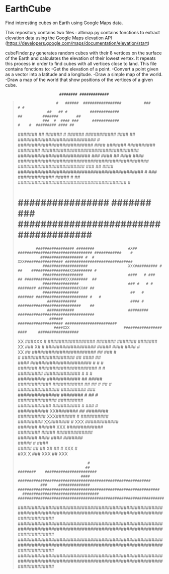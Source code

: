 # EarthCube
Find interesting cubes on Earth using Google Maps data.

This repository contains two files :
altimap.py contains fonctions to extract elevation data using the Google Maps elevation API (https://developers.google.com/maps/documentation/elevation/start)

cubeFinder.py generates random cubes with their 8 vertices on the surface of the Earth and calculates the elevation of their lowest vertex. It repeats this process in order to find cubes with all vertices close to land. This file contains fonctions to:
-Get the elevation of a point.
-Convert a point given as a vector into a latitude and a longitude.
-Draw a simple map of the world.
-Draw a map of the world that show positions of the vertices of a given cube.

                            ######## #############                                                                   
>                      #   ######  #################          ###                         # #                         
>                  ##   ## #          #############                           ##         #######        ##            
>                ###  #  #### ###      ############                         #    #  ######### #### ##                 
>   #######   ##   ###### #   ######    ###########             ####            ## ############################    #  
>   ###########################   ####  #######                ########## ######## ###################################
>    ##########################   ###    ####      ##        #### #### ###############################################
>  ########################     ###       ##                #### ############################################# # ###  
>             #############     #####                   #     ##  #######################################      #      
>  #           ################ #######                ###       ######################################       ##      
>             ################# ########               #X## ################################# ############    #       
>               ################### #  #               XXX################# ##############################            
>                ####################                  XXX########## # ##    #################XX######## #            
>                ##################                    ####   # ###     ## ##################XXX#######  ##           
>                ################                      ### #   # # ######## ##################XX## ##                 
>                ################                       ##   #      ####### ####################### #   #             
>                  #############                        #### #        ############################    ##              
>                  ############                        ######### ##################################                   
>                   ######                            #################### #######################                    
>                     ####XXX                        ################# ####     ##################                    
>XX                    ###XXX  #                     ################# #######   ####### #######                      
>XX                    ### X#     #                  ################## #####     ####   #### #                       
>XX                        ##                        #######################       ##      ###    #                   
>                            #                       ###################           ##      ####   ##                  
>                                ####                ######################         #        #     #                  
>                               #######               #####################                #       #                  
>                               #########                    #############                # #   #                     
>                               ##########                   ############                  ## #####                   
>                              ############                  ###########                    ## ## #  ## #             
>                              ###############                #########                                 ###           
>                               ###############                ########                        #        ##    #       
>                               ##############                 #########                                              
>                                ############                 ##########  #                         ###  #            
>                                 ###########                XX########  ##                        ########           
>                                  ##########               XXX#######   #                        ##########          
>                                  #########                 XX#######   #            XXX       ############          
>                                  #######                     ######                 XXX       #############         
>                                 ########                      #####                           #############         
>                                 #######                       ####                             #### #######         
>                                 #####                                                          #      ####          
>                                 #####                                                                  ##         ##
>                                 X#                                                                      ##        # 
>                                XXX                                                                              #   
>                                #XX                                                                                X 
>                                ###                                                                               XXX
>                                ##                                                                                XXX
>                                                                                                                     
>                                                                                                                     
>                                                                                                                     
>                                    #                                                                                
>                                   ##                                   ########    #######################          
>                                 ####                 ###########################################################    
>               ###     ##############             ###############################################################    
>       ##################################      #################################################################     
>#####################################################################################################################
>#####################################################################################################################
>#####################################################################################################################
>#####################################################################################################################
